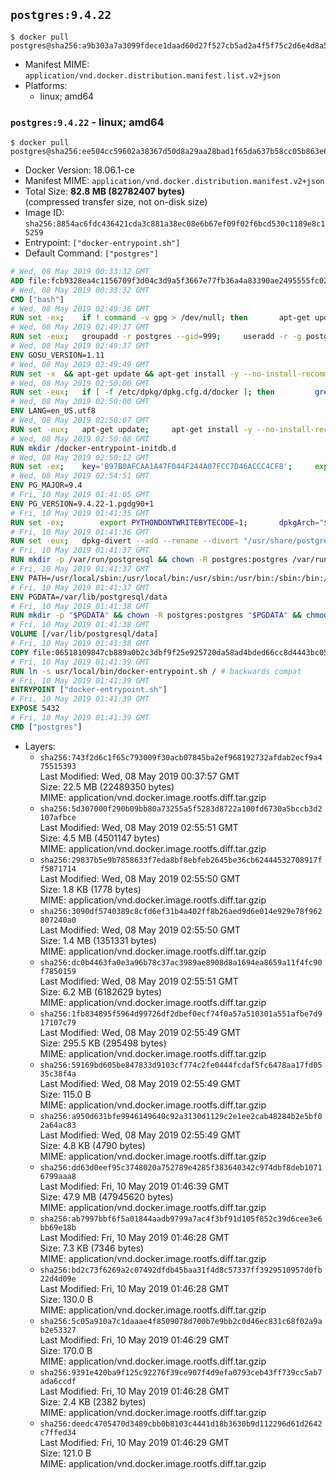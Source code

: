 ## `postgres:9.4.22`

```console
$ docker pull postgres@sha256:a9b303a7a3099fdece1daad60d27f527cb5ad2a4f5f75c2d6e4d8a59ec0575ba
```

-	Manifest MIME: `application/vnd.docker.distribution.manifest.list.v2+json`
-	Platforms:
	-	linux; amd64

### `postgres:9.4.22` - linux; amd64

```console
$ docker pull postgres@sha256:ee504cc59602a38367d50d8a29aa28bad1f65da637b58cc05b863e6799e656e8
```

-	Docker Version: 18.06.1-ce
-	Manifest MIME: `application/vnd.docker.distribution.manifest.v2+json`
-	Total Size: **82.8 MB (82782407 bytes)**  
	(compressed transfer size, not on-disk size)
-	Image ID: `sha256:8854ac6fdc436421cda3c881a38ec08e6b67ef09f02f6bcd530c1189e8c15259`
-	Entrypoint: `["docker-entrypoint.sh"]`
-	Default Command: `["postgres"]`

```dockerfile
# Wed, 08 May 2019 00:33:32 GMT
ADD file:fcb9328ea4c1156709f3d04c3d9a5f3667e77fb36a4a83390ae2495555fc0238 in / 
# Wed, 08 May 2019 00:33:32 GMT
CMD ["bash"]
# Wed, 08 May 2019 02:49:36 GMT
RUN set -ex; 	if ! command -v gpg > /dev/null; then 		apt-get update; 		apt-get install -y --no-install-recommends 			gnupg 			dirmngr 		; 		rm -rf /var/lib/apt/lists/*; 	fi
# Wed, 08 May 2019 02:49:37 GMT
RUN set -eux; 	groupadd -r postgres --gid=999; 	useradd -r -g postgres --uid=999 --home-dir=/var/lib/postgresql --shell=/bin/bash postgres; 	mkdir -p /var/lib/postgresql; 	chown -R postgres:postgres /var/lib/postgresql
# Wed, 08 May 2019 02:49:37 GMT
ENV GOSU_VERSION=1.11
# Wed, 08 May 2019 02:49:49 GMT
RUN set -x 	&& apt-get update && apt-get install -y --no-install-recommends ca-certificates wget && rm -rf /var/lib/apt/lists/* 	&& wget -O /usr/local/bin/gosu "https://github.com/tianon/gosu/releases/download/$GOSU_VERSION/gosu-$(dpkg --print-architecture)" 	&& wget -O /usr/local/bin/gosu.asc "https://github.com/tianon/gosu/releases/download/$GOSU_VERSION/gosu-$(dpkg --print-architecture).asc" 	&& export GNUPGHOME="$(mktemp -d)" 	&& gpg --batch --keyserver ha.pool.sks-keyservers.net --recv-keys B42F6819007F00F88E364FD4036A9C25BF357DD4 	&& gpg --batch --verify /usr/local/bin/gosu.asc /usr/local/bin/gosu 	&& { command -v gpgconf > /dev/null && gpgconf --kill all || :; } 	&& rm -rf "$GNUPGHOME" /usr/local/bin/gosu.asc 	&& chmod +x /usr/local/bin/gosu 	&& gosu nobody true 	&& apt-get purge -y --auto-remove ca-certificates wget
# Wed, 08 May 2019 02:50:00 GMT
RUN set -eux; 	if [ -f /etc/dpkg/dpkg.cfg.d/docker ]; then 		grep -q '/usr/share/locale' /etc/dpkg/dpkg.cfg.d/docker; 		sed -ri '/\/usr\/share\/locale/d' /etc/dpkg/dpkg.cfg.d/docker; 		! grep -q '/usr/share/locale' /etc/dpkg/dpkg.cfg.d/docker; 	fi; 	apt-get update; apt-get install -y locales; rm -rf /var/lib/apt/lists/*; 	localedef -i en_US -c -f UTF-8 -A /usr/share/locale/locale.alias en_US.UTF-8
# Wed, 08 May 2019 02:50:00 GMT
ENV LANG=en_US.utf8
# Wed, 08 May 2019 02:50:07 GMT
RUN set -eux; 	apt-get update; 	apt-get install -y --no-install-recommends libnss-wrapper; 	rm -rf /var/lib/apt/lists/*
# Wed, 08 May 2019 02:50:08 GMT
RUN mkdir /docker-entrypoint-initdb.d
# Wed, 08 May 2019 02:50:12 GMT
RUN set -ex; 	key='B97B0AFCAA1A47F044F244A07FCC7D46ACCC4CF8'; 	export GNUPGHOME="$(mktemp -d)"; 	gpg --batch --keyserver ha.pool.sks-keyservers.net --recv-keys "$key"; 	gpg --batch --export "$key" > /etc/apt/trusted.gpg.d/postgres.gpg; 	command -v gpgconf > /dev/null && gpgconf --kill all; 	rm -rf "$GNUPGHOME"; 	apt-key list
# Wed, 08 May 2019 02:54:51 GMT
ENV PG_MAJOR=9.4
# Fri, 10 May 2019 01:41:05 GMT
ENV PG_VERSION=9.4.22-1.pgdg90+1
# Fri, 10 May 2019 01:41:35 GMT
RUN set -ex; 		export PYTHONDONTWRITEBYTECODE=1; 		dpkgArch="$(dpkg --print-architecture)"; 	case "$dpkgArch" in 		amd64|i386|ppc64el) 			echo "deb http://apt.postgresql.org/pub/repos/apt/ stretch-pgdg main $PG_MAJOR" > /etc/apt/sources.list.d/pgdg.list; 			apt-get update; 			;; 		*) 			echo "deb-src http://apt.postgresql.org/pub/repos/apt/ stretch-pgdg main $PG_MAJOR" > /etc/apt/sources.list.d/pgdg.list; 						case "$PG_MAJOR" in 				9.* | 10 ) ;; 				*) 					echo 'deb http://deb.debian.org/debian stretch-backports main' >> /etc/apt/sources.list.d/pgdg.list; 					;; 			esac; 						tempDir="$(mktemp -d)"; 			cd "$tempDir"; 						savedAptMark="$(apt-mark showmanual)"; 						apt-get update; 			apt-get build-dep -y 				postgresql-common pgdg-keyring 				"postgresql-$PG_MAJOR=$PG_VERSION" 			; 			DEB_BUILD_OPTIONS="nocheck parallel=$(nproc)" 				apt-get source --compile 					postgresql-common pgdg-keyring 					"postgresql-$PG_MAJOR=$PG_VERSION" 			; 						apt-mark showmanual | xargs apt-mark auto > /dev/null; 			apt-mark manual $savedAptMark; 						ls -lAFh; 			dpkg-scanpackages . > Packages; 			grep '^Package: ' Packages; 			echo "deb [ trusted=yes ] file://$tempDir ./" > /etc/apt/sources.list.d/temp.list; 			apt-get -o Acquire::GzipIndexes=false update; 			;; 	esac; 		apt-get install -y postgresql-common; 	sed -ri 's/#(create_main_cluster) .*$/\1 = false/' /etc/postgresql-common/createcluster.conf; 	apt-get install -y 		"postgresql-$PG_MAJOR=$PG_VERSION" 		"postgresql-contrib-$PG_MAJOR=$PG_VERSION" 	; 		rm -rf /var/lib/apt/lists/*; 		if [ -n "$tempDir" ]; then 		apt-get purge -y --auto-remove; 		rm -rf "$tempDir" /etc/apt/sources.list.d/temp.list; 	fi; 		find /usr -name '*.pyc' -type f -exec bash -c 'for pyc; do dpkg -S "$pyc" &> /dev/null || rm -vf "$pyc"; done' -- '{}' +
# Fri, 10 May 2019 01:41:36 GMT
RUN set -eux; 	dpkg-divert --add --rename --divert "/usr/share/postgresql/postgresql.conf.sample.dpkg" "/usr/share/postgresql/$PG_MAJOR/postgresql.conf.sample"; 	cp -v /usr/share/postgresql/postgresql.conf.sample.dpkg /usr/share/postgresql/postgresql.conf.sample; 	ln -sv ../postgresql.conf.sample "/usr/share/postgresql/$PG_MAJOR/"; 	sed -ri "s!^#?(listen_addresses)\s*=\s*\S+.*!\1 = '*'!" /usr/share/postgresql/postgresql.conf.sample; 	grep -F "listen_addresses = '*'" /usr/share/postgresql/postgresql.conf.sample
# Fri, 10 May 2019 01:41:37 GMT
RUN mkdir -p /var/run/postgresql && chown -R postgres:postgres /var/run/postgresql && chmod 2777 /var/run/postgresql
# Fri, 10 May 2019 01:41:37 GMT
ENV PATH=/usr/local/sbin:/usr/local/bin:/usr/sbin:/usr/bin:/sbin:/bin:/usr/lib/postgresql/9.4/bin
# Fri, 10 May 2019 01:41:37 GMT
ENV PGDATA=/var/lib/postgresql/data
# Fri, 10 May 2019 01:41:38 GMT
RUN mkdir -p "$PGDATA" && chown -R postgres:postgres "$PGDATA" && chmod 777 "$PGDATA"
# Fri, 10 May 2019 01:41:38 GMT
VOLUME [/var/lib/postgresql/data]
# Fri, 10 May 2019 01:41:38 GMT
COPY file:06518109847cb889a0b2c3dbf9f25e925720da58ad4bded66cc8d4443bc05638 in /usr/local/bin/ 
# Fri, 10 May 2019 01:41:39 GMT
RUN ln -s usr/local/bin/docker-entrypoint.sh / # backwards compat
# Fri, 10 May 2019 01:41:39 GMT
ENTRYPOINT ["docker-entrypoint.sh"]
# Fri, 10 May 2019 01:41:39 GMT
EXPOSE 5432
# Fri, 10 May 2019 01:41:39 GMT
CMD ["postgres"]
```

-	Layers:
	-	`sha256:743f2d6c1f65c793009f30acb07845ba2ef968192732afdab2ecf9a475515393`  
		Last Modified: Wed, 08 May 2019 00:37:57 GMT  
		Size: 22.5 MB (22489350 bytes)  
		MIME: application/vnd.docker.image.rootfs.diff.tar.gzip
	-	`sha256:5d307000f290b09bb80a73255a5f5283d8722a100fd6730a5bccb3d2107afbce`  
		Last Modified: Wed, 08 May 2019 02:55:51 GMT  
		Size: 4.5 MB (4501147 bytes)  
		MIME: application/vnd.docker.image.rootfs.diff.tar.gzip
	-	`sha256:29837b5e9b7858633f7eda8bf8ebfeb2645be36cb62444532708917ff5871714`  
		Last Modified: Wed, 08 May 2019 02:55:50 GMT  
		Size: 1.8 KB (1778 bytes)  
		MIME: application/vnd.docker.image.rootfs.diff.tar.gzip
	-	`sha256:3090df5740389c8cfd6ef31b4a402ff8b26aed9d6e014e929e78f962807240a0`  
		Last Modified: Wed, 08 May 2019 02:55:50 GMT  
		Size: 1.4 MB (1351331 bytes)  
		MIME: application/vnd.docker.image.rootfs.diff.tar.gzip
	-	`sha256:dc0b4463fa0e3a96b78c37ac3989ae8908d8a1694ea8659a11f4fc90f7850159`  
		Last Modified: Wed, 08 May 2019 02:55:51 GMT  
		Size: 6.2 MB (6182629 bytes)  
		MIME: application/vnd.docker.image.rootfs.diff.tar.gzip
	-	`sha256:1fb834895f5964d99726df2dbef0ecf74f0a57a510301a551afbe7d917107c79`  
		Last Modified: Wed, 08 May 2019 02:55:49 GMT  
		Size: 295.5 KB (295498 bytes)  
		MIME: application/vnd.docker.image.rootfs.diff.tar.gzip
	-	`sha256:59169bd605be847833d9103cf774c2fe0444fcdaf5fc6478aa17fd0535c38f4a`  
		Last Modified: Wed, 08 May 2019 02:55:49 GMT  
		Size: 115.0 B  
		MIME: application/vnd.docker.image.rootfs.diff.tar.gzip
	-	`sha256:a950d631bfe9946149640c92a3130d1129c2e1ee2cab48284b2e5bf02a64ac83`  
		Last Modified: Wed, 08 May 2019 02:55:49 GMT  
		Size: 4.8 KB (4790 bytes)  
		MIME: application/vnd.docker.image.rootfs.diff.tar.gzip
	-	`sha256:dd63d0eef95c3748020a752789e4285f383640342c974dbf8deb10716799aaa8`  
		Last Modified: Fri, 10 May 2019 01:46:39 GMT  
		Size: 47.9 MB (47945620 bytes)  
		MIME: application/vnd.docker.image.rootfs.diff.tar.gzip
	-	`sha256:ab7997bbf6f5a01844aadb9799a7ac4f3bf91d105f852c39d6cee3e6bb69e18b`  
		Last Modified: Fri, 10 May 2019 01:46:28 GMT  
		Size: 7.3 KB (7346 bytes)  
		MIME: application/vnd.docker.image.rootfs.diff.tar.gzip
	-	`sha256:bd2c73f6269a2c07492dfdb45baa31f4d8c57337ff3929510957d0fb22d4d09e`  
		Last Modified: Fri, 10 May 2019 01:46:28 GMT  
		Size: 130.0 B  
		MIME: application/vnd.docker.image.rootfs.diff.tar.gzip
	-	`sha256:5c05a910a7c1daaae4f8509078d700b7e9bb2c0d46ec831c68f02a9ab2e53327`  
		Last Modified: Fri, 10 May 2019 01:46:29 GMT  
		Size: 170.0 B  
		MIME: application/vnd.docker.image.rootfs.diff.tar.gzip
	-	`sha256:9391e420ba9f125c92276f39ce907f4d9efa0793ceb43ff739cc5ab7ada6ccdf`  
		Last Modified: Fri, 10 May 2019 01:46:28 GMT  
		Size: 2.4 KB (2382 bytes)  
		MIME: application/vnd.docker.image.rootfs.diff.tar.gzip
	-	`sha256:deedc4705470d3489cbb0b8103c4441d18b3630b9d112296d61d2642c7ffed34`  
		Last Modified: Fri, 10 May 2019 01:46:29 GMT  
		Size: 121.0 B  
		MIME: application/vnd.docker.image.rootfs.diff.tar.gzip
